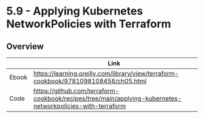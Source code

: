 # 5.9 - Applying Kubernetes NetworkPolicies with Terraform

## Overview

|       | Link                                                                                 |
|-------|--------------------------------------------------------------------------------------|
| Ebook | https://learning.oreilly.com/library/view/terraform-cookbook/9781098108458/ch05.html |
| Code  | https://github.com/terraform-cookbook/recipes/tree/main/applying-kubernetes-networkpolicies-with-terraform                   |
